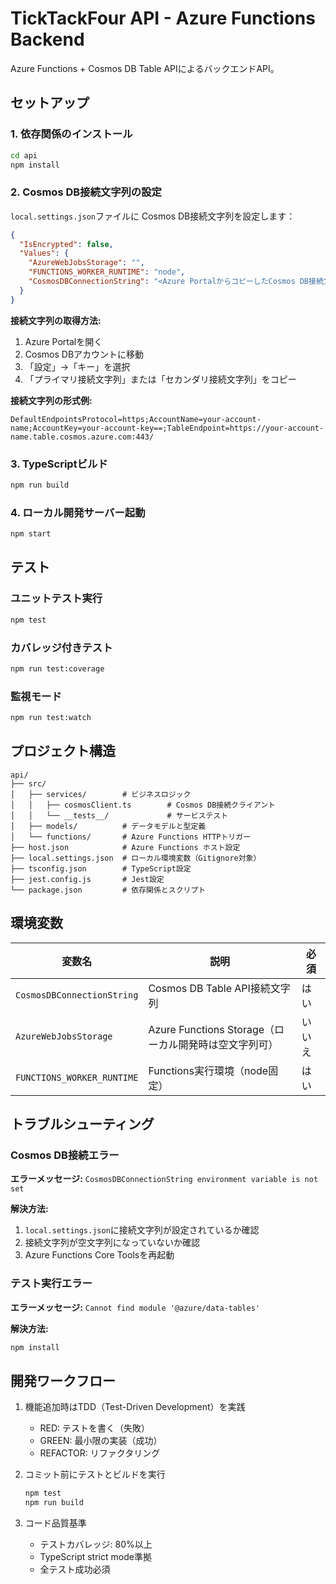 # TickTackFour API - Azure Functions Backend

Azure Functions + Cosmos DB Table APIによるバックエンドAPI。

## セットアップ

### 1. 依存関係のインストール

```bash
cd api
npm install
```

### 2. Cosmos DB接続文字列の設定

`local.settings.json`ファイルに Cosmos DB接続文字列を設定します：

```json
{
  "IsEncrypted": false,
  "Values": {
    "AzureWebJobsStorage": "",
    "FUNCTIONS_WORKER_RUNTIME": "node",
    "CosmosDBConnectionString": "<Azure PortalからコピーしたCosmos DB接続文字列>"
  }
}
```

**接続文字列の取得方法:**
1. Azure Portalを開く
2. Cosmos DBアカウントに移動
3. 「設定」→「キー」を選択
4. 「プライマリ接続文字列」または「セカンダリ接続文字列」をコピー

**接続文字列の形式例:**
```
DefaultEndpointsProtocol=https;AccountName=your-account-name;AccountKey=your-account-key==;TableEndpoint=https://your-account-name.table.cosmos.azure.com:443/
```

### 3. TypeScriptビルド

```bash
npm run build
```

### 4. ローカル開発サーバー起動

```bash
npm start
```

## テスト

### ユニットテスト実行

```bash
npm test
```

### カバレッジ付きテスト

```bash
npm run test:coverage
```

### 監視モード

```bash
npm run test:watch
```

## プロジェクト構造

```
api/
├── src/
│   ├── services/        # ビジネスロジック
│   │   ├── cosmosClient.ts        # Cosmos DB接続クライアント
│   │   └── __tests__/             # サービステスト
│   ├── models/          # データモデルと型定義
│   └── functions/       # Azure Functions HTTPトリガー
├── host.json            # Azure Functions ホスト設定
├── local.settings.json  # ローカル環境変数（Gitignore対象）
├── tsconfig.json        # TypeScript設定
├── jest.config.js       # Jest設定
└── package.json         # 依存関係とスクリプト
```

## 環境変数

| 変数名 | 説明 | 必須 |
|--------|------|------|
| `CosmosDBConnectionString` | Cosmos DB Table API接続文字列 | はい |
| `AzureWebJobsStorage` | Azure Functions Storage（ローカル開発時は空文字列可） | いいえ |
| `FUNCTIONS_WORKER_RUNTIME` | Functions実行環境（node固定） | はい |

## トラブルシューティング

### Cosmos DB接続エラー

**エラーメッセージ:** `CosmosDBConnectionString environment variable is not set`

**解決方法:**
1. `local.settings.json`に接続文字列が設定されているか確認
2. 接続文字列が空文字列になっていないか確認
3. Azure Functions Core Toolsを再起動

### テスト実行エラー

**エラーメッセージ:** `Cannot find module '@azure/data-tables'`

**解決方法:**
```bash
npm install
```

## 開発ワークフロー

1. 機能追加時はTDD（Test-Driven Development）を実践
   - RED: テストを書く（失敗）
   - GREEN: 最小限の実装（成功）
   - REFACTOR: リファクタリング

2. コミット前にテストとビルドを実行
   ```bash
   npm test
   npm run build
   ```

3. コード品質基準
   - テストカバレッジ: 80%以上
   - TypeScript strict mode準拠
   - 全テスト成功必須

